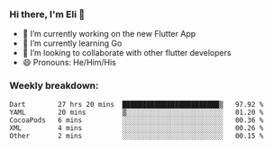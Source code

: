 ### Hi there, I'm Eli 👋
- 🔭 I’m currently working on the new Flutter App
- 🌱 I’m currently learning Go
- 🦄 I’m looking to collaborate with other flutter developers
- 😄 Pronouns: He/Him/His

### Weekly breakdown:
<!--START_SECTION:waka-->

```text
Dart        27 hrs 20 mins  ████████████████████████▒   97.92 %
YAML        20 mins         ▒░░░░░░░░░░░░░░░░░░░░░░░░   01.20 %
CocoaPods   6 mins          ░░░░░░░░░░░░░░░░░░░░░░░░░   00.36 %
XML         4 mins          ░░░░░░░░░░░░░░░░░░░░░░░░░   00.26 %
Other       2 mins          ░░░░░░░░░░░░░░░░░░░░░░░░░   00.15 %
```

<!--END_SECTION:waka-->
